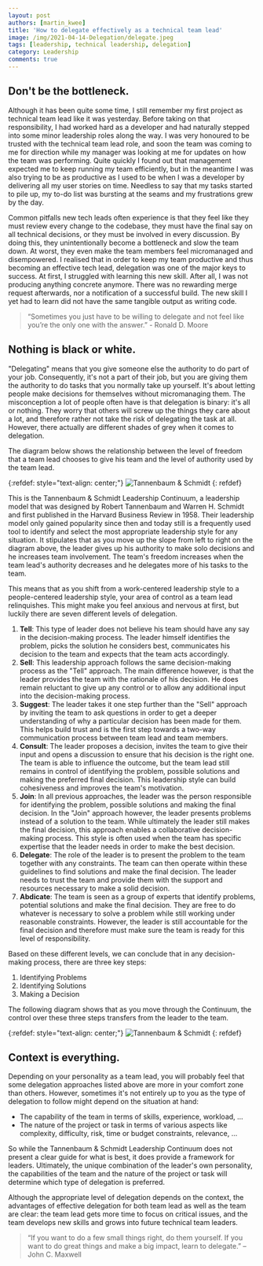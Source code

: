 ```yaml
---
layout: post
authors: [martin_kwee]
title: 'How to delegate effectively as a technical team lead'
image: /img/2021-04-14-Delegation/delegate.jpeg
tags: [leadership, technical leadership, delegation]
category: Leadership
comments: true
---
```


## Don't be the bottleneck.

Although it has been quite some time, I still remember my first project as technical team lead like it was yesterday.
Before taking on that responsibility, I had worked hard as a developer and had naturally stepped into some minor leadership roles along the way.
I was very honoured to be trusted with the technical team lead role, and soon the team was coming to me for direction while my manager was looking at me for updates on how the team was performing.
Quite quickly I found out that management expected me to keep running my team efficiently, but in the meantime I was also trying to be as productive as I used to be when I was a developer by delivering all my user stories on time.
Needless to say that my tasks started to pile up, my to-do list was bursting at the seams and my frustrations grew by the day.

Common pitfalls new tech leads often experience is that they feel like they must review every change to the codebase, they must have the final say on all technical decisions, or they must be involved in every discussion.
By doing this, they unintentionally become a bottleneck and slow the team down.
At worst, they even make the team members feel micromanaged and disempowered.
I realised that in order to keep my team productive and thus becoming an effective tech lead, delegation was one of the major keys to success.
At first, I struggled with learning this new skill.
After all, I was not producing anything concrete anymore.
There was no rewarding merge request afterwards, nor a notification of a successful build.
The new skill I yet had to learn did not have the same tangible output as writing code.

> “Sometimes you just have to be willing to delegate and not feel like you’re the only one with the answer.” - Ronald D. Moore

## Nothing is black or white.

"Delegating" means that you give someone else the authority to do part of your job.
Consequently, it's not a part of their job, but you are giving them the authority to do tasks that you normally take up yourself.
It's about letting people make decisions for themselves without micromanaging them.
The misconception a lot of people often have is that delegation is binary: it's all or nothing.
They worry that others will screw up the things they care about a lot, and therefore rather not take the risk of delegating the task at all.
However, there actually are different shades of grey when it comes to delegation.

The diagram below shows the relationship between the level of freedom that a team lead chooses to give his team and the level of authority used by the team lead.

{:refdef: style="text-align: center;"}
<img src="{{ '/img/2021-04-14-Delegation/ts.png' | prepend: site.baseurl }}" alt="Tannenbaum & Schmidt" class="image fit" style="margin:0px auto; max-width:100%">
{: refdef}

This is the Tannenbaum & Schmidt Leadership Continuum, a leadership model that was designed by Robert Tannenbaum and Warren H. Schmidt and first published in the Harvard Business Review in 1958.
Their leadership model only gained popularity since then and today still is a frequently used tool to identify and select the most appropriate leadership style for any situation.
It stipulates that as you move up the slope from left to right on the diagram above, the leader gives up his authority to make solo decisions and he increases team involvement.
The team's freedom increases when the team lead's authority decreases and he delegates more of his tasks to the team.

This means that as you shift from a work-centered leadership style to a people-centered leadership style, your area of control as a team lead relinquishes.
This might make you feel anxious and nervous at first, but luckily there are seven different levels of delegation.

1. **Tell**: This type of leader does not believe his team should have any say in the decision-making process. The leader himself identifies the problem, picks the solution he considers best, communicates his decision to the team and expects that the team acts accordingly.
2. **Sell**: This leadership approach follows the same decision-making process as the "Tell" approach. The main difference however, is that the leader provides the team with the rationale of his decision. He does remain reluctant to give up any control or to allow any additional input into the decision-making process.
3. **Suggest**: The leader takes it one step further than the "Sell" approach by inviting the team to ask questions in order to get a deeper understanding of why a particular decision has been made for them. This helps build trust and is the first step towards a two-way communication process between team lead and team members.
4. **Consult**: The leader proposes a decision, invites the team to give their input and opens a discussion to ensure that his decision is the right one. The team is able to influence the outcome, but the team lead still remains in control of identifying the problem, possible solutions and making the preferred final decision. This leadership style can build cohesiveness and improves the team's motivation.
5. **Join**: In all previous approaches, the leader was the person responsible for identifying the problem, possible solutions and making the final decision. In the "Join" approach however, the leader presents problems instead of a solution to the team. While ultimately the leader still makes the final decision, this approach enables a collaborative decision-making process. This style is often used when the team has specific expertise that the leader needs in order to make the best decision.
6. **Delegate**: The role of the leader is to present the problem to the team together with any constraints. The team can then operate within these guidelines to find solutions and make the final decision. The leader needs to trust the team and provide them with the support and resources necessary to make a solid decision.
7. **Abdicate**: The team is seen as a group of experts that identify problems, potential solutions and make the final decision. They are free to do whatever is necessary to solve a problem while still working under reasonable constraints. However, the leader is still accountable for the final decision and therefore must make sure the team is ready for this level of responsibility.

Based on these different levels, we can conclude that in any decision-making process, there are three key steps:
1. Identifying Problems
2. Identifying Solutions
3. Making a Decision

The following diagram shows that as you move through the Continuum, the control over these three steps transfers from the leader to the team.

{:refdef: style="text-align: center;"}
<img src="{{ '/img/2021-04-14-Delegation/ts-summary.png' | prepend: site.baseurl }}" alt="Tannenbaum & Schmidt" class="image fit" style="margin:0px auto; max-width:100%">
{: refdef}


## Context is everything.

Depending on your personality as a team lead, you will probably feel that some delegation approaches listed above are more in your comfort zone than others.
However, sometimes it's not entirely up to you as the type of delegation to follow might depend on the situation at hand:
- The capability of the team in terms of skills, experience, workload, ...
- The nature of the project or task in terms of various aspects like complexity, difficulty, risk, time or budget constraints, relevance, ...

So while the Tannenbaum & Schmidt Leadership Continuum does not present a clear guide for what is best, it does provide a framework for leaders. Ultimately, the unique combination of the leader's own personality, the capabilities of the team and the nature of the project or task will determine which type of delegation is preferred.

Although the appropriate level of delegation depends on the context, the advantages of effective delegation for both team lead as well as the team are clear: the team lead gets more time to focus on critical issues, and the team develops new skills and grows into future technical team leaders.

> “If you want to do a few small things right, do them yourself. If you want to do great things and make a big impact, learn to delegate.” – John C. Maxwell
